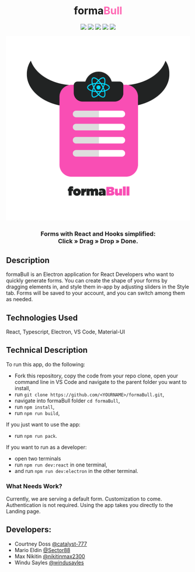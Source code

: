 <h1 align="center">forma<span style="color:hotpink">Bull</span></h1>

<p style="text-align:center">
<img src="https://img.shields.io/badge/react-%5E17.0.1-blue" />
<img src="https://img.shields.io/badge/electron-%5E11.2.0-blue" />
<img src="https://img.shields.io/badge/node-12.19.0-blue" />
<img src="https://img.shields.io/github/languages/top/oslabs-beta/formaBull.svg">
<img src="https://img.shields.io/github/stars/oslabs-beta/formaBull.svg?style=flat">
<!-- Buttons for authenticity: https://shields.io/ -->
</p>

![formaBull logo](./assets/formabull_logo_whitebg.png)

<h3 align="center"> Forms with React and Hooks simplified:<br> Click » Drag » Drop » Done.</h3>

<h2>Description</h2>
<p>formaBull is an Electron application for React Developers who want to quickly generate forms.  You can create the shape of your forms by dragging elements in, and style them in-app by adjusting sliders in the Style tab.  Forms will be saved to your account, and you can switch among them as needed.</p>

## Technologies Used
React, Typescript, Electron, VS Code, Material-UI


## Technical Description
To run this app, do the following:
* Fork this repository, copy the code from your repo clone, open your command line in VS Code and navigate to the parent folder you want to install,
* run `git clone https://github.com/<YOURNAME>/formaBull.git`, 
* navigate into formaBull folder `cd formaBull`, 
* run `npm install`,
* run `npm run build`,

If you just want to use the app:
* run `npm run pack`.

If you want to run as a developer:
* open two terminals
* run `npm run dev:react` in one terminal,
* and run `npm run dev:electron` in the other terminal. 

### What Needs Work?
Currently, we are serving a default form.  Customization to come.<br>
Authentication is not required.  Using the app takes you directly to the Landing page.

## Developers:
  * Courtney Doss [@catalyst-777](https://github.com/catalyst-777)
  * Mario Eldin [@Sector88](https://github.com/Sector88)
  * Max Nikitin [@nikitinmax2300](https://github.com/nikitinmax2300)
  * Windu Sayles [@windusayles](https://github.com/windusayles)

<!-- Readme example: https://github.com/silent-lad/VueSolitaire -->
<!-- Github Flavored Markdown: https://guides.github.com/pdfs/markdown-cheatsheet-online.pdf -->
<!-- MD styleguide: https://github.com/style-guides/Markdown -->
<!-- Emoji list: https://www.webfx.com/tools/emoji-cheat-sheet/ -->